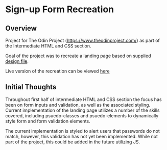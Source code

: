 # Sign-up Form Recreation

## Overview

Project for The Odin Project (https://www.theodinproject.com/) as part of the Intermediate HTML and CSS section. 

Goal of the project was to recreate a landing page based on supplied [design file](https://cdn.statically.io/gh/TheOdinProject/curriculum/5f37d43908ef92499e95a9b90fc3cc291a95014c/html_css/project-sign-up-form/sign-up-form.png).

Live version of the recreation can be viewed [here](https://ayrt-n.github.io/odin-sign-up-form/)

## Initial Thoughts

Throughout first half of intermediate HTML and CSS section the focus has been on form inputs and validation, as well as the associated styling. Current implementation of the landing page utilizes a number of the skills covered, including psuedo-classes and psuedo-elements to dynamically style form and form validation elements.

The current implementation is styled to alert users that passwords do not match, however, this validation has not yet been implemented. While not part of the project, this could be added in the future utilizing JS.

